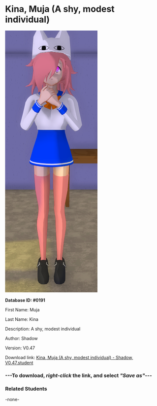 # Kina, Muja (A shy, modest individual)

<img src="Files/Images/Kina, Muja (A shy, modest individual).png" title="Kina, Muja (A shy, modest individual) - Shadow, V0.47">

**Database ID: #0191**

First Name: Muja

Last Name: Kina

Description: A shy, modest individual

Author: Shadow

Version: V0.47

Download link: <a href="https://raw.githubusercontent.com/Arbiter1223/Daigaku-Gurashi-Custom-Students/master/Files/Studen%20Files/Kina%2C%20Muja%20(A%20shy%2C%20modest%20individual)%20-%20Shadow%2C%20V0.47.student">Kina, Muja (A shy, modest individual) - Shadow, V0.47.student</a>

### ---**To download, _right-click_ the link, and select _"Save as"_**---

### Related Students

-none-
